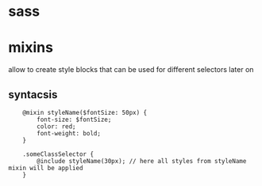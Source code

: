 # sass

# mixins

allow to create style blocks that can be used for different selectors later on

## syntacsis

```
    @mixin styleName($fontSize: 50px) {
        font-size: $fontSize;
        color: red;
        font-weight: bold;
    }

    .someClassSelector {
        @include styleName(30px); // here all styles from styleName mixin will be applied
    }
```